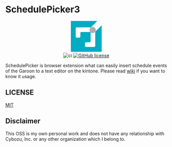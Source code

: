 # SchedulePicker3

<div align="center">
    <img src="https://github.com/SchedulePicker/SchedulePicker3/blob/main/static/icons/logo.png" alt="SchedulePicker" width="96" height="96" />
  </a>
</div>

<div align="center">
  <img alt="ci" src="https://github.com/SchedulePicker/SchedulePicker3/actions/workflows/ci.yml/badge.svg"/>
  <a href="https://github.com/SchedulePicker/SchedulePicker3/blob/main/LICENSE">
    <img alt="GitHub license" src="https://img.shields.io/github/license/SchedulePicker/SchedulePicker3">
  </a>
</div>

SchedulePicker is browser extension what can easily insert schedule events of the Garoon to a text editor on the kintone. Please read [wiki](https://github.com/SchedulePicker/SchedulePicker3/wiki) if you want to know it usage.

## LICENSE

[MIT](LICENSE)

## Disclaimer

This OSS is my own personal work and does not have any relationship with Cybozu, Inc. or any other organization which I belong to.
